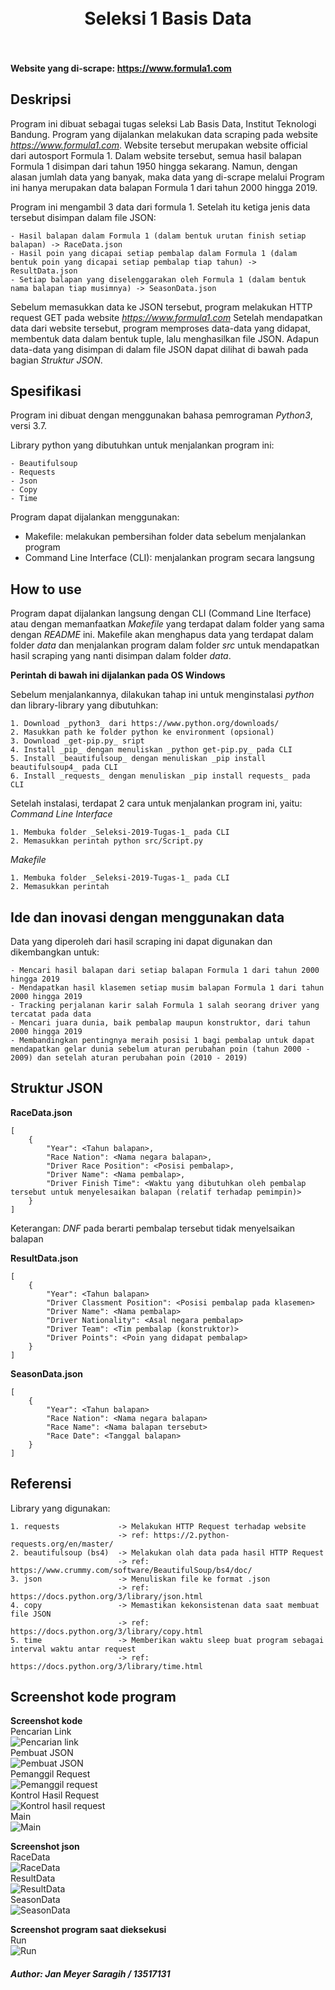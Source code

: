 <h1 align="center">
  <br>
    Seleksi 1 Basis Data
  <br>
  <br>
</h1>

#### Website yang di-scrape: https://www.formula1.com


## Deskripsi
Program ini dibuat sebagai tugas seleksi Lab Basis Data, Institut Teknologi Bandung. Program yang dijalankan melakukan data scraping pada website  _https://www.formula1.com_. Website tersebut merupakan website official dari autosport Formula 1. Dalam website tersebut, semua hasil balapan Formula 1 disimpan dari tahun 1950 hingga sekarang. Namun, dengan alasan jumlah data yang banyak, maka data yang di-scrape melalui Program ini hanya merupakan data balapan Formula 1 dari tahun 2000 hingga 2019.

Program ini mengambil 3 data dari formula 1. Setelah itu ketiga jenis data tersebut disimpan dalam file JSON:
```
- Hasil balapan dalam Formula 1 (dalam bentuk urutan finish setiap balapan) -> RaceData.json
- Hasil poin yang dicapai setiap pembalap dalam Formula 1 (dalam bentuk poin yang dicapai setiap pembalap tiap tahun) -> ResultData.json
- Setiap balapan yang diselenggarakan oleh Formula 1 (dalam bentuk nama balapan tiap musimnya) -> SeasonData.json
```

Sebelum memasukkan data ke JSON tersebut, program melakukan HTTP request GET pada website _https://www.formula1.com_ Setelah mendapatkan data dari website tersebut, program memproses data-data yang didapat, membentuk data dalam bentuk tuple, lalu menghasilkan file JSON. Adapun data-data yang disimpan di dalam file JSON dapat dilihat di bawah pada bagian _Struktur JSON_.


## Spesifikasi
Program ini dibuat dengan menggunakan bahasa pemrograman _Python3_, versi 3.7.

Library python yang dibutuhkan untuk menjalankan program ini:
```
- Beautifulsoup
- Requests
- Json
- Copy
- Time
```

Program dapat dijalankan menggunakan:
- Makefile: melakukan pembersihan folder data sebelum menjalankan program
- Command Line Interface (CLI): menjalankan program secara langsung


## How to use
Program dapat dijalankan langsung dengan CLI (Command Line Iterface) atau dengan memanfaatkan _Makefile_ yang terdapat dalam folder yang sama dengan _README_ ini. Makefile akan menghapus data yang terdapat dalam folder _data_ dan menjalankan program dalam folder _src_ untuk mendapatkan hasil scraping yang nanti disimpan dalam folder _data_.

__Perintah di bawah ini dijalankan pada OS Windows__

Sebelum menjalankannya, dilakukan tahap ini untuk menginstalasi _python_ dan library-library yang dibutuhkan:
```
1. Download _python3_ dari https://www.python.org/downloads/
2. Masukkan path ke folder python ke environment (opsional)
3. Download _get-pip.py_ sript
4. Install _pip_ dengan menuliskan _python get-pip.py_ pada CLI
5. Install _beautifulsoup_ dengan menuliskan _pip install beautifulsoup4_ pada CLI
6. Install _requests_ dengan menuliskan _pip install requests_ pada CLI
```

Setelah instalasi, terdapat 2 cara untuk menjalankan program ini, yaitu:<br/>
_Command Line Interface_
```
1. Membuka folder _Seleksi-2019-Tugas-1_ pada CLI
2. Memasukkan perintah python src/Script.py
```
_Makefile_
```
1. Membuka folder _Seleksi-2019-Tugas-1_ pada CLI
2. Memasukkan perintah 
```


## Ide dan inovasi dengan menggunakan data
Data yang diperoleh dari hasil scraping ini dapat digunakan dan dikembangkan untuk:
```
- Mencari hasil balapan dari setiap balapan Formula 1 dari tahun 2000 hingga 2019
- Mendapatkan hasil klasemen setiap musim balapan Formula 1 dari tahun 2000 hingga 2019
- Tracking perjalanan karir salah Formula 1 salah seorang driver yang tercatat pada data
- Mencari juara dunia, baik pembalap maupun konstruktor, dari tahun 2000 hingga 2019
- Membandingkan pentingnya meraih posisi 1 bagi pembalap untuk dapat mendapatkan gelar dunia sebelum aturan perubahan poin (tahun 2000 - 2009) dan setelah aturan perubahan poin (2010 - 2019)
```


## Struktur JSON

__RaceData.json__
```
[
    {
        "Year": <Tahun balapan>,
        "Race Nation": <Nama negara balapan>,
        "Driver Race Position": <Posisi pembalap>,
        "Driver Name": <Nama pembalap>,
        "Driver Finish Time": <Waktu yang dibutuhkan oleh pembalap tersebut untuk menyelesaikan balapan (relatif terhadap pemimpin)>
    }
]
```
Keterangan: _DNF_ pada <Driver Finish Time> berarti pembalap tersebut tidak menyelsaikan balapan

__ResultData.json__
```
[
    {
        "Year": <Tahun balapan>
        "Driver Classment Position": <Posisi pembalap pada klasemen>
        "Driver Name": <Nama pembalap>
        "Driver Nationality": <Asal negara pembalap>
        "Driver Team": <Tim pembalap (konstruktor)>
        "Driver Points": <Poin yang didapat pembalap>
    }
]
```

__SeasonData.json__
```
[
    {
        "Year": <Tahun balapan>
        "Race Nation": <Nama negara balapan>
        "Race Name": <Nama balapan tersebut>
        "Race Date": <Tanggal balapan>
    }
]
```


## Referensi
Library yang digunakan:
```
1. requests             -> Melakukan HTTP Request terhadap website
                        -> ref: https://2.python-requests.org/en/master/
2. beautifulsoup (bs4)  -> Melakukan olah data pada hasil HTTP Request
                        -> ref: https://www.crummy.com/software/BeautifulSoup/bs4/doc/
3. json                 -> Menuliskan file ke format .json
                        -> ref: https://docs.python.org/3/library/json.html
4. copy                 -> Memastikan kekonsistenan data saat membuat file JSON
                        -> ref: https://docs.python.org/3/library/copy.html
5. time                 -> Memberikan waktu sleep buat program sebagai interval waktu antar request
                        -> ref: https://docs.python.org/3/library/time.html
```


## Screenshot kode program
__Screenshot kode__<br/>
Pencarian Link<br/>
![Pencarian link](https://github.com/Meyjan/Seleksi-2019-Tugas-1/blob/master/screenshots/ss_script_1.png)<br/>
Pembuat JSON<br/>
![Pembuat JSON](https://github.com/Meyjan/Seleksi-2019-Tugas-1/blob/master/screenshots/ss_script_2.png)<br/>
Pemanggil Request<br/>
![Pemanggil request](https://github.com/Meyjan/Seleksi-2019-Tugas-1/blob/master/screenshots/ss_script_3.png)<br/>
Kontrol Hasil Request<br/>
![Kontrol hasil request](https://github.com/Meyjan/Seleksi-2019-Tugas-1/blob/master/screenshots/ss_script_4.png)<br/>
Main<br/>
![Main](https://github.com/Meyjan/Seleksi-2019-Tugas-1/blob/master/screenshots/ss_script_5.png)<br/>

__Screenshot json__<br/>
RaceData<br/>
![RaceData](https://github.com/Meyjan/Seleksi-2019-Tugas-1/blob/master/screenshots/ss_json_racedata.png)<br/>
ResultData<br/>
![ResultData](https://github.com/Meyjan/Seleksi-2019-Tugas-1/blob/master/screenshots/ss_json_resultdata.png)<br/>
SeasonData<br/>
![SeasonData](https://github.com/Meyjan/Seleksi-2019-Tugas-1/blob/master/screenshots/ss_json_seasondata.png)<br/>

__Screenshot program saat dieksekusi__<br/>
Run<br/>
![Run](https://github.com/Meyjan/Seleksi-2019-Tugas-1/blob/master/screenshots/ss_run.png)


##### Author: Jan Meyer Saragih / 13517131